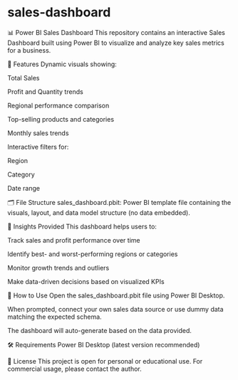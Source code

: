 # sales-dashboard
📊 Power BI Sales Dashboard
This repository contains an interactive Sales Dashboard built using Power BI to visualize and analyze key sales metrics for a business.

🚀 Features
Dynamic visuals showing:

Total Sales

Profit and Quantity trends

Regional performance comparison

Top-selling products and categories

Monthly sales trends

Interactive filters for:

Region

Category

Date range

🗂️ File Structure
sales_dashboard.pbit: Power BI template file containing the visuals, layout, and data model structure (no data embedded).

🧠 Insights Provided
This dashboard helps users to:

Track sales and profit performance over time

Identify best- and worst-performing regions or categories

Monitor growth trends and outliers

Make data-driven decisions based on visualized KPIs

📌 How to Use
Open the sales_dashboard.pbit file using Power BI Desktop.

When prompted, connect your own sales data source or use dummy data matching the expected schema.

The dashboard will auto-generate based on the data provided.

🛠️ Requirements
Power BI Desktop (latest version recommended)

📄 License
This project is open for personal or educational use. For commercial usage, please contact the author.

